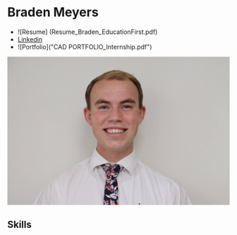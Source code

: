 # Braden Meyers

- ![Resume] (Resume_Braden_EducationFirst.pdf)
- [Linkedin](https://www.linkedin.com/in/braden-meyers262)
- ![Portfolio]("CAD PORTFOLIO_Internship.pdf") 

![image info](Images/Profile.jpg)


## Skills

